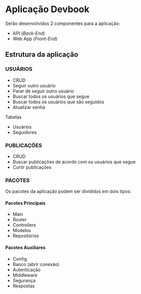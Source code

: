 # Aplicação Devbook

Serão desenvolvidos 2 componentes para a aplicação:
- API (<i>Back-End</i>)
- Web App (<i>Front-End</i>)

## Estrutura da aplicação
### USUÁRIOS
- CRUD
- Seguir outro usuário
- Parar de seguir outro usuário
- Buscar todos os usuários que segue
- Buscar todos os usuários que são seguidos
- Atualizar senha

Tabelas
- Usuários
- Seguidores

### PUBLICAÇÕES
- CRUD
- Buscar publicações de acordo com os usuários que segue
- Curtir publicações

### PACOTES
Os pacotes da aplicação podem ser divididos em dois tipos:


#### Pacotes Principais
- Main
- Router
- Controllers
- Modelos
- Repositórios

#### Pacotes Auxiliares
- Config
- Banco (abrir conexão)
- Autenticação
- Middleware
- Segurança
- Respostas